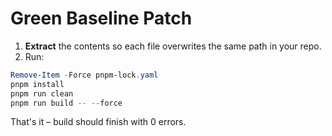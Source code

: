 # Green Baseline Patch

1. **Extract** the contents so each file overwrites the same path in your repo.
2. Run:

```powershell
Remove-Item -Force pnpm-lock.yaml
pnpm install
pnpm run clean
pnpm run build -- --force
```

That's it – build should finish with 0 errors.
